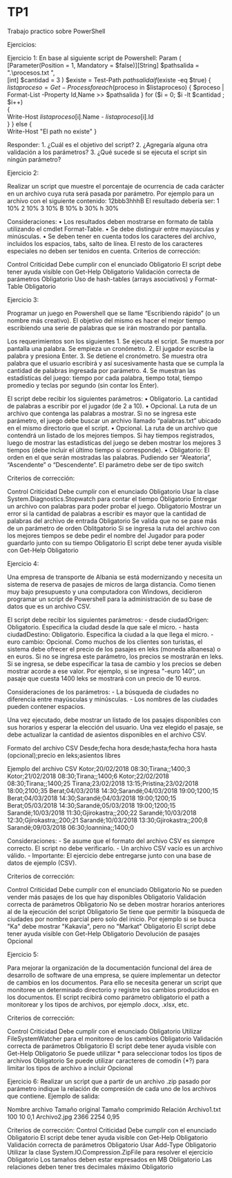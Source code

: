 # TP1
Trabajo practico sobre PowerShell


Ejercicios:  
 
Ejercicio 1:  En base al siguiente script de Powershell: 
Param 
(
  [Parameter(Position = 1, Mandatory = $false)][String] $pathsalida = ".\procesos.txt ",   
  [int] $cantidad = 3 
) 
$existe = Test-Path $pathsalida 
if ($existe -eq $true)
  {   
    $listaproceso = Get-Process   
    foreach ($proceso in $listaproceso)   
    {     
      $proceso | Format-List -Property Id,Name >> $pathsalida   
    }     
      for ($i = 0; $i -lt $cantidad ; $i++)   
      {     
        Write-Host $listaproceso[$i].Name - $listaproceso[$i].Id   
      } 
    } 
    else 
    {   
      Write-Host "El path no existe" 
    } 

Responder: 1. ¿Cuál es el objetivo del script? 2. ¿Agregaría alguna otra validación a los parámetros? 
3. ¿Qué sucede si se ejecuta el script sin ningún parámetro? 
 
Ejercicio 2:  
 
Realizar un script que muestre el porcentaje de ocurrencia de cada carácter en un archivo cuya ruta será pasada por parámetro. Por ejemplo para un archivo con el siguiente contenido: 12bbb3hhhB El resultado debería ser: 1 10% 2 10% 3 10% B 10% b 30% h 30% 
 
Consideraciones: • Los resultados deben mostrarse en formato de tabla utilizando el cmdlet Format-Table. • Se debe distinguir entre mayúsculas y minúsculas. • Se deben tener en cuenta todos los caracteres del archivo, incluidos los espacios, tabs, salto de línea. El resto de los caracteres especiales no deben ser tenidos en cuenta. 
Criterios de corrección: 
 
Control Criticidad Debe cumplir con el enunciado Obligatorio El script debe tener ayuda visible con Get-Help Obligatorio Validación correcta de parámetros Obligatorio Uso de hash-tables (arrays asociativos) y Format-Table Obligatorio 
 
  
Ejercicio 3:  
 
Programar un juego en Powershell que se llame “Escribiendo rápido” (o un nombre más creativo). El objetivo del mismo es hacer el mejor tiempo escribiendo una serie de palabras que se irán mostrando por pantalla.  
 
Los requerimientos son los siguientes 1. Se ejecuta el script. Se muestra por pantalla una palabra. Se empieza un cronómetro. 2. El jugador escribe la palabra y presiona Enter. 3. Se detiene el cronómetro. Se muestra otra palabra que el usuario escribirá y así sucesivamente hasta que se cumpla la cantidad de palabras ingresada por parámetro. 4. Se muestran las estadísticas del juego: tiempo por cada palabra, tiempo total, tiempo promedio y teclas por segundo (sin contar los Enter). 
 
El script debe recibir los siguientes parámetros: • Obligatorio. La cantidad de palabras a escribir por el jugador (de 2 a 10). • Opcional. La ruta de un archivo que contenga las palabras a mostrar. Si no se ingresa este parámetro, el juego debe buscar un archivo llamado “palabras.txt” ubicado en el mismo directorio que el script. • Opcional. La ruta de un archivo que contendrá un listado de los mejores tiempos. Si hay tiempos registrados, luego de mostrar las estadísticas del juego se deben mostrar los mejores 3 tiempos (debe incluir el último tiempo si corresponde). • Obligatorio: El orden en el que serán mostradas las palabras. Pudiendo ser “Aleatoria”, “Ascendente” o “Descendente”. El parámetro debe ser de tipo switch 
 
Criterios de corrección:  
 
 Control   Criticidad       Debe cumplir con el enunciado Obligatorio 
 Usar la clase System.Diagnostics.Stopwatch para contar el tiempo Obligatorio  Entregar un archivo con palabras para poder probar el juego. Obligatorio 
 Mostrar un error si la cantidad de palabras a escribir es mayor que la cantidad de palabras del archivo de entrada Obligatorio  Se valida que no se pase más de un parámetro de orden Oblitgatorio 
 Si se ingresa la ruta del archivo con los mejores tiempos se debe pedir el nombre del Jugador para poder guardarlo junto con su tiempo Obligatorio  El script debe tener ayuda visible con Get-Help Obligatorio 
 
Ejercicio 4:  
 
Una empresa de transporte de Albania se está modernizando y necesita un sistema de reserva de pasajes de micros de larga distancia. Como tienen muy bajo presupuesto y una computadora con Windows, decidieron programar un script de Powershell para la administración de su base de datos que es un archivo CSV. 
 
El script debe recibir los siguientes parámetros: - desde ciudadOrigen: Obligatorio. Especifica la ciudad desde la que sale el micro. - hasta ciudadDestino: Obligatorio. Especifica la ciudad a la que llega el micro. - euro cambio: Opcional. Como muchos de los clientes son turistas, el sistema debe ofrecer el precio de los pasajes en leks (moneda albanesa) o en euros. Si no se ingresa este parámetro, los precios se mostrarán en leks. Si se ingresa, se debe especificar la tasa de cambio y los precios se deben mostrar acorde a ese valor. Por ejemplo, si se ingresa "-euro 140", un pasaje que cuesta 1400 leks se mostrará con un precio de 10 euros. 
 
Consideraciones de los parámetros: - La búsqueda de ciudades no diferencia entre mayúsculas y minúsculas. - Los nombres de las ciudades pueden contener espacios. 
 
Una vez ejecutado, debe mostrar un listado de los pasajes disponibles con sus horarios y esperar la elección del usuario. Una vez elegido el pasaje, se debe actualizar la cantidad de asientos disponibles en el archivo CSV. 
 
Formato del archivo CSV Desde;fecha hora desde;hasta;fecha hora hasta (opcional);precio en leks;asientos libres 
 
Ejemplo del archivo CSV Kotor;20/02/2018 08:30;Tirana;;1400;3 Kotor;21/02/2018 08:30;Tirana;;1400;6 Kotor;22/02/2018 08:30;Tirana;;1400;25 Tirana;23/02/2018 13:15;Pristina;23/02/2018 18:00;2100;35 Berat;04/03/2018 14:30;Sarandë;04/03/2018 19:00;1200;15 Berat;04/03/2018 14:30;Sarandë;04/03/2018 19:00;1200;15 Berat;05/03/2018 14:30;Sarandë;05/03/2018 19:00;1200;15 Sarandë;10/03/2018 11:30;Gjirokastra;;200;22 Sarandë;10/03/2018 12:30;Gjirokastra;;200;21 Sarandë;10/03/2018 13:30;Gjirokastra;;200;8 Sarandë;09/03/2018 06:30;Ioannina;;1400;0 
 
Consideraciones: - Se asume que el formato del archivo CSV es siempre correcto. El script no debe verificarlo. - Un archivo CSV vacío es un archivo válido. - Importante: El ejercicio debe entregarse junto con una base de datos de ejemplo (CSV). 
 
 
Criterios de corrección: 
 
Control Criticidad Debe cumplir con el enunciado Obligatorio No se pueden vender más pasajes de los que hay disponibles Obligatorio Validación correcta de parámetros Obligatorio No se deben mostrar horarios anteriores al de la ejecución del script Obligatorio Se tiene que permitir la búsqueda de ciudades por nombre parcial pero solo del inicio. Por ejemplo si se busca "Ka" debe mostrar "Kakavia", pero no "Markat" Obligatorio El script debe tener ayuda visible con Get-Help Obligatorio Devolución de pasajes Opcional 
 
Ejercicio 5:  
 
Para mejorar la organización de la documentación funcional del área de desarrollo de software de una empresa, se quiere implementar un detector de cambios en los documentos. Para ello se necesita generar un script que monitoree un determinado directorio y registre los cambios producidos en los documentos. El script recibirá como parámetro obligatorio el path a monitorear y los tipos de archivos, por ejemplo .docx, .xlsx, etc. 
 
Criterios de corrección: 
 
Control Criticidad Debe cumplir con el enunciado Obligatorio Utilizar FileSystemWatcher para el monitoreo de los cambios Obligatorio Validación correcta de parámetros Obligatorio El script debe tener ayuda visible con Get-Help Obligatorio Se puede utilizar * para seleccionar todos los tipos de archivos Obligatorio Se puede utilizar caracteres de comodín (*?) para limitar los tipos de archivo a incluir Opcional 
 
  
Ejercicio 6:  Realizar un script que a partir de un archivo .zip pasado por parámetro indique la relación de compresión de cada uno de los archivos que contiene. Ejemplo de salida: 
 
Nombre archivo Tamaño original Tamaño comprimido Relación Archivo1.txt 100 10 0,1 Archivo2.jpg 2366 2254 0,95 
 
Criterios de corrección: 
Control Criticidad Debe cumplir con el enunciado Obligatorio El script debe tener ayuda visible con Get-Help Obligatorio Validación correcta de parámetros Obligatorio Usar Add-Type Obligatorio Utilizar la clase System.IO.Compression.ZipFile para resolver el ejercicio Obligatorio Los tamaños deben estar expresados en MB Obligatorio Las relaciones deben tener tres decimales máximo Obligatorio 
 
 
